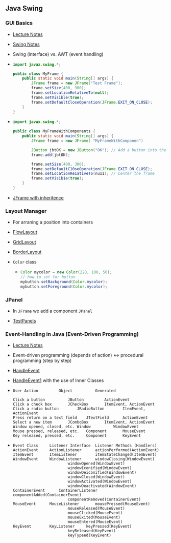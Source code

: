 ## Java Swing
### GUI Basics
- [Lecture Notes](lecture-notes/GUI_Basics.ppt)

- [Swing Notes](lecture-notes/Creating_User_Interfaces_Swing.ppt)

- Swing (interface) vs. AWT (event handling)

-	```java
	import javax.swing.*;
	
	public class MyFrame {
		public static void main(String[] args) {
			JFrame frame = new JFrame("Test Frame");
			frame.setSize(400, 300);
			frame.setLocationRelativeTo(null);
			frame.setVisible(true);
			frame.setDefaultCloseOperation(JFrame.EXIT_ON_CLOSE);
		}
	}
	```

- 	```java
	import javax.swing.*;

	public class MyFrameWithComponents { 
		public static void main(String[] args) { 
			JFrame frame = new JFrame( "MyFrameWithComponen")

			JButton jbtOK = new JButton("OK"); // Add a button into the frame 
			frame.add(jbtOK); 

			frame.setSize(400, 300); 
			frame.setDefau1tC10seOperation(JFrame.EXIT_ON_CLOSE); 
			frame.setLocationRe1ativeTo(nu11); // Center the frame 
			frame.setVisib1e(true);
		}
	}
	```
- [JFrame with inheritence](programs/MyFrame1.java)

### Layout Manager
- For arraning a position into containers

- [FlowLayout](programs/ShowFlowLayout.java)

- [GridLayout](programs/ShowGridLayout.java)

- [BorderLayout](programs/ShowBorderLayout.java)

- `Color` class
	- ```java
	  Color mycolor = new Color(228, 100, 50);
	  // how to set for button
	  mybutton.setBackground(Color.mycolor);
	  mybutton.setForeground(Color.mycolor);
	  ```

### JPanel
- In `JFrame` we add a component `JPanel`

- [TestPanels](programs/TestPanels.java)

### Event-Handling in Java (Event-Driven Programming)

- [Lecture Notes](lecture-notes/Event-Driven_Programming.ppt)

- Event-driven programming (depends of action) <-> procedural programming (step by step)

- [HandleEvent](programs/HandleEvent.java)

- [HandleEvent1](programs/HandleEvent1.java) with the use of Inner Classes

-	```
	User Action			Object			Generated

	Click a button			JButton			ActionEvent
	Click a check box		JCheckBox		ItemEvent, ActionEvent
	Click a radio button		JRadioButton		ItemEvent, ActionEvent
	Press return on a text field	JTextField		ActionEvent
	Select a new item		JComboBox		ItemEvent, ActionEvent
	Window opened, closed, etc.	Window			WindowEvent 
	Mouse pressed, released, etc.	Component		MouseEvent 
	Key released, pressed, etc. 	Component		KeyEvent 
	```

-	```
	Event Class		Listener Interface	Listener Methods (Handlers)
	ActionEvent		ActionListener		actionPerformed(ActionEvent)
	ItemEvent		ItemListener		itemStateChanged(ItemEvent)
	WindowEvent		WindowListener		windowClosing(WindowEvent)
							windowOpened(WindowEvent)
							windowIconified(WindowEvent)
							windowDeiconified(WindowEvent)
							windowClosed(WindowEvent)
							windowActivated(WindowEvent)
							windowDeactivated(WindowEvent)
	ContainerEvent		ContainerListener	componentAdded(ContainerEvent)
							componentRemoved(ContainerEvent) 
	MouseEvent		MouseListener		mousePressed(MouseEvent)
							mouseReleased(MouseEvent) 
							mouseClicked(MouseEvent)
							mouseExited(MouseEvent)	
							mouseEntered(MouseEvent)
	KeyEvent		KeyListener		keyPressed(KeyEvent)
							keyReleased(KeyEvent) 
							keyTypeed(KeyEvent)

	```
